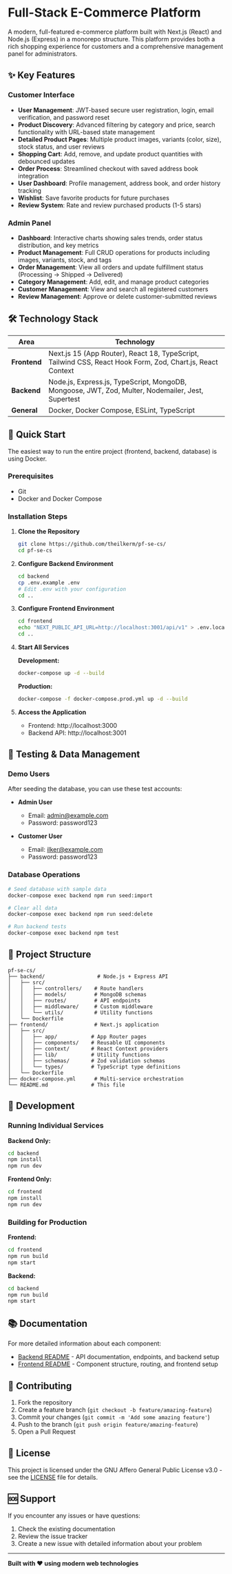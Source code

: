 # Full-Stack E-Commerce Platform

A modern, full-featured e-commerce platform built with Next.js (React) and Node.js (Express) in a monorepo structure. This platform provides both a rich shopping experience for customers and a comprehensive management panel for administrators.

## ✨ Key Features

### Customer Interface
- **User Management**: JWT-based secure user registration, login, email verification, and password reset
- **Product Discovery**: Advanced filtering by category and price, search functionality with URL-based state management
- **Detailed Product Pages**: Multiple product images, variants (color, size), stock status, and user reviews
- **Shopping Cart**: Add, remove, and update product quantities with debounced updates
- **Order Process**: Streamlined checkout with saved address book integration
- **User Dashboard**: Profile management, address book, and order history tracking
- **Wishlist**: Save favorite products for future purchases
- **Review System**: Rate and review purchased products (1-5 stars)

### Admin Panel
- **Dashboard**: Interactive charts showing sales trends, order status distribution, and key metrics
- **Product Management**: Full CRUD operations for products including images, variants, stock, and tags
- **Order Management**: View all orders and update fulfillment status (Processing → Shipped → Delivered)
- **Category Management**: Add, edit, and manage product categories
- **Customer Management**: View and search all registered customers
- **Review Management**: Approve or delete customer-submitted reviews

## 🛠️ Technology Stack

| Area | Technology |
|------|------------|
| **Frontend** | Next.js 15 (App Router), React 18, TypeScript, Tailwind CSS, React Hook Form, Zod, Chart.js, React Context |
| **Backend** | Node.js, Express.js, TypeScript, MongoDB, Mongoose, JWT, Zod, Multer, Nodemailer, Jest, Supertest |
| **General** | Docker, Docker Compose, ESLint, TypeScript |

## 🚀 Quick Start

The easiest way to run the entire project (frontend, backend, database) is using Docker.

### Prerequisites
- Git
- Docker and Docker Compose

### Installation Steps

1. **Clone the Repository**
   ```bash
   git clone https://github.com/theilkerm/pf-se-cs/
   cd pf-se-cs
   ```

2. **Configure Backend Environment**
   ```bash
   cd backend
   cp .env.example .env
   # Edit .env with your configuration
   cd ..
   ```

3. **Configure Frontend Environment**
   ```bash
   cd frontend
   echo "NEXT_PUBLIC_API_URL=http://localhost:3001/api/v1" > .env.local
   cd ..
   ```

4. **Start All Services**

   **Development:**
   ```bash
   docker-compose up -d --build
   ```

   **Production:**
   ```bash
   docker-compose -f docker-compose.prod.yml up -d --build
   ```

5. **Access the Application**
   - Frontend: http://localhost:3000
   - Backend API: http://localhost:3001

## 🧪 Testing & Data Management

### Demo Users
After seeding the database, you can use these test accounts:

- **Admin User**
  - Email: admin@example.com
  - Password: password123

- **Customer User**
  - Email: ilker@example.com
  - Password: password123

### Database Operations
```bash
# Seed database with sample data
docker-compose exec backend npm run seed:import

# Clear all data
docker-compose exec backend npm run seed:delete

# Run backend tests
docker-compose exec backend npm test
```

## 📁 Project Structure

```
pf-se-cs/
├── backend/                 # Node.js + Express API
│   ├── src/
│   │   ├── controllers/    # Route handlers
│   │   ├── models/         # MongoDB schemas
│   │   ├── routes/         # API endpoints
│   │   ├── middleware/     # Custom middleware
│   │   └── utils/          # Utility functions
│   └── Dockerfile
├── frontend/               # Next.js application
│   ├── src/
│   │   ├── app/           # App Router pages
│   │   ├── components/    # Reusable UI components
│   │   ├── context/       # React Context providers
│   │   ├── lib/           # Utility functions
│   │   ├── schemas/       # Zod validation schemas
│   │   └── types/         # TypeScript type definitions
│   └── Dockerfile
├── docker-compose.yml      # Multi-service orchestration
└── README.md              # This file
```

## 🔧 Development

### Running Individual Services

**Backend Only:**
```bash
cd backend
npm install
npm run dev
```

**Frontend Only:**
```bash
cd frontend
npm install
npm run dev
```

### Building for Production

**Frontend:**
```bash
cd frontend
npm run build
npm start
```

**Backend:**
```bash
cd backend
npm run build
npm start
```

## 📚 Documentation

For more detailed information about each component:

- [Backend README](backend/README.md) - API documentation, endpoints, and backend setup
- [Frontend README](frontend/README.md) - Component structure, routing, and frontend setup

## 🤝 Contributing

1. Fork the repository
2. Create a feature branch (`git checkout -b feature/amazing-feature`)
3. Commit your changes (`git commit -m 'Add some amazing feature'`)
4. Push to the branch (`git push origin feature/amazing-feature`)
5. Open a Pull Request

## 📄 License

This project is licensed under the GNU Affero General Public License v3.0 - see the [LICENSE](LICENSE) file for details.

## 🆘 Support

If you encounter any issues or have questions:

1. Check the existing documentation
2. Review the issue tracker
3. Create a new issue with detailed information about your problem

---

**Built with ❤️ using modern web technologies**